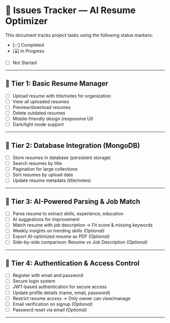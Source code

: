 # 📌 Issues Tracker — AI Resume Optimizer  

This document tracks project tasks using the following status markers:  

- [✅] Completed  
- [⌛] In Progress  
- [ ] Not Started  

---

## 🧩 Tier 1: Basic Resume Manager  

- [ ] Upload resume with title/notes for organization  
- [ ] View all uploaded resumes  
- [ ] Preview/download resumes  
- [ ] Delete outdated resumes  
- [ ] Mobile-friendly design (responsive UI)  
- [ ] Dark/light mode support  

---

## 🧩 Tier 2: Database Integration (MongoDB)  

- [ ] Store resumes in database (persistent storage)  
- [ ] Search resumes by title  
- [ ] Pagination for large collections  
- [ ] Sort resumes by upload date  
- [ ] Update resume metadata (title/notes)  

---

## 🧩 Tier 3: AI-Powered Parsing & Job Match  

- [ ] Parse resume to extract skills, experience, education  
- [ ] AI suggestions for improvement  
- [ ] Match resume with job description → Fit score & missing keywords  
- [ ] Weekly insights on trending skills *(Optional)*  
- [ ] Export AI-optimized resume as PDF *(Optional)*  
- [ ] Side-by-side comparison: Resume vs Job Description *(Optional)*  

---

## 🧩 Tier 4: Authentication & Access Control  

- [ ] Register with email and password  
- [ ] Secure login system  
- [ ] JWT-based authentication for secure access  
- [ ] Update profile details (name, email, password)  
- [ ] Restrict resume access → Only owner can view/manage  
- [ ] Email verification on signup *(Optional)*  
- [ ] Password reset via email *(Optional)*  

---
